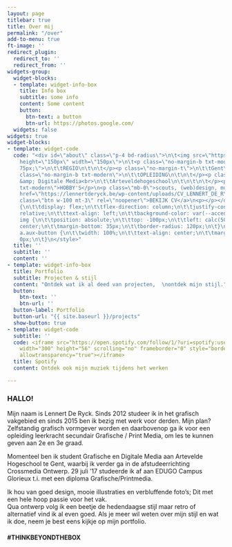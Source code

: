 ```yaml
---
layout: page
titlebar: true
title: Over mij
permalink: "/over"
add-to-menu: true
ft-image: ''
redirect_plugin:
  redirect_to: ''
  redirect_from: ''
widgets-group:
  widget-blocks:
  - template: widget-info-box
    title: Info box
    subtitle: some info
    content: Some content
    button:
      btn-text: a button
      btn-url: https://photos.google.com/
  widgets: false
widgets: true
widget-blocks:
- template: widget-code
  code: "<div id=\"about\" class=\"p-4 bd-radius\">\n\t<img src=\"https://github.lennertderyck.be/assets/images/about_profile.jpg\"
    height=\"150px\" width=\"150px\">\n\t<p class=\"no-margin-b txt-modern\" style=\"margin-top:
    75px;\">\n\t\tREGIO\n\t\n\t</p><p class=\"no-margin-t\">\n\t\tGent\n\t\n\t</p><p
    class=\"no-margin-b txt-modern\">\n\t\tOPLEIDING\n\t\n\t</p><p class=\"no-margin-t\">\n\t\tGrafische
    &amp; Digitale Media<br>\n\t\tArteveldehogeschool\n\t\n\t\n\t</p><p class=\"mb-0
    txt-modern\">HOBBY'S</p>\n<p class=\"mb-0\">scouts, (web)design, muziek</p>\n<a
    href=\"https://lennertderyck.be/wp-content/uploads/CV_LENNERT_DE_RYCK.pdf\" target=\"_blank\"
    class=\"btn w-100 mt-3\" rel=\"noopener\">BEKIJK CV</a>\n<p></p></div>\n<style>\n\t#about
    {\n\t\tdisplay: flex;\n\t\tflex-direction: column;\n\t\tjustify-content: center;\n\t\tposition:
    relative;\n\t\ttext-align: left;\n\t\tbackground-color: var(--accent-2);\n\t}\n\t\n\t#about
    img {\n\t\tposition: absolute;\n\t\ttop: -100px;\n\t\tleft: calc(50% - 75px);\n\t\talign-self:
    center;\n\t\tmargin-bottom: 35px;\n\t\tborder-radius: 120px;\n\t}\n\t\n\t#about
    a.aux-button {\n\t\twidth: 100%;\n\t\ttext-align: center;\n\t\tmargin-top: 1em;\n\t\tmargin-bottom:
    0px;\n\t}\n</style>"
  title: ''
  subtitle: ''
  content: ''
- template: widget-info-box
  title: Portfolio
  subtitle: Projecten & stijl
  content: "Ontdek wat ik al deed van projecten,  \nontdek mijn stijl."
  button:
    btn-text: ''
    btn-url: ''
  button-label: Portfolio
  button-url: "{{ site.baseurl }}/projects"
  show-button: true
- template: widget-code
  subtitle: ''
  code: <iframe src="https://open.spotify.com/follow/1/?uri=spotify:user:twoledery&size=detail&theme=light&show-count=0"
    width="300" height="56" scrolling="no" frameborder="0" style="border:none; overflow:hidden;"
    allowtransparency="true"></iframe>
  title: Spotify
  content: Ontdek ook mijn muziek tijdens het werken

---
```

### HALLO!

Mijn naam is Lennert De Ryck. Sinds 2012 studeer ik in het grafisch vakgebied en sinds 2015 ben ik bezig met werk voor derden. Mijn plan? Zelfstandig grafisch vormgever worden en daarbovenop ga ik voor een opleiding leerkracht secundair Grafische / Print Media, om les te kunnen geven aan 2e en 3e graad.

Momenteel ben ik student Grafische en Digitale Media aan Artevelde Hogeschool te Gent, waarbij ik verder ga in de afstudeerrichting Crossmedia Ontwerp. 29 juli ’17 studeerde ik af aan EDUGO Campus Glorieux t.i. met een diploma Grafische/Printmedia.

Ik hou van goed design, mooie illustraties en verbluffende foto’s; Dit met een hele hoop passie voor het vak.  
Qua ontwerp volg ik een beetje de hedendaagse stijl maar retro of alternatief vind ik al even goed. Als je meer wil weten over mijn stijl en wat ik doe, neem je best eens kijkje op mijn portfolio.

<h4 class="fontw-300 lspacing-1">#THINKBEYONDTHEBOX</h4>